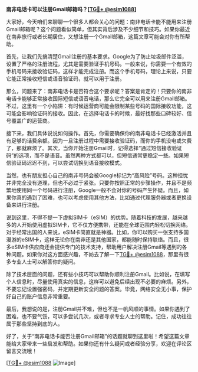 **南非电话卡可以注册Gmail邮箱吗？[[TG💪+ @esim1088](https://t.me/s/esim1088)]**

大家好，今天咱们来聊聊一个很多人都会关心的问题：南非电话卡能不能用来注册Gmail邮箱呢？这个问题看似简单，但其实背后涉及不少细节和技巧。如果你最近在南非旅行或者长期居住，又想注册一个Gmail邮箱，这篇文章可能会对你有所帮助。

首先，让我们先搞清楚Gmail注册的基本要求。Google为了防止垃圾邮件泛滥，设置了严格的注册流程，尤其是需要验证手机号码。一般来说，你需要一个有效的手机号码来接收验证码，这样才能完成注册。而这个手机号码，理论上来说，只要它能正常接收短信或语音验证码，就可以用于注册。

那么，问题来了：南非电话卡是否符合这个要求呢？答案是肯定的！只要你的南非电话卡能够正常接收国际短信或语音电话，那么它完全可以用来注册Gmail邮箱。不过，这里有一个小陷阱：有时候运营商可能会限制某些号码的国际接收功能，这可能会影响验证码的接收。因此，在选择电话卡的时候，最好找那些口碑较好、信号覆盖广的运营商。

接下来，我们具体说说如何操作。首先，你需要确保你的南非电话卡已经激活并且有足够的话费余额。因为一旦注册过程中需要接收验证码，而你的手机没电或欠费了，那就麻烦了。其次，当你开始注册Gmail时，记得选择“通过短信接收验证码”的选项，而不是语音。虽然两种方式都可以，但短信通常更稳定一些。如果短信验证码迟迟不到，可以尝试切换到语音接收模式。

当然，也有朋友担心自己的南非号码会被Google标记为“高风险”号码。这种担忧并非完全没有道理，但也不必过于紧张。只要你按照正常的步骤操作，并且不是频繁地使用同一个号码进行注册，Google一般不会对你的号码产生怀疑。而且，如果你真的遇到了困难，也可以考虑使用其他方法，比如通过代理服务器或者更换设备来进行注册。

说到这里，不得不提一下虚拟SIM卡（eSIM）的优势。随着科技的发展，越来越多的人开始使用虚拟SIM卡，它不仅方便携带，还能在全球范围内轻松切换网络。对于经常出国的人来说，eSIM卡简直就是神器。比如，你可以购买一张支持多国漫游的eSIM卡，这样无论你在南非还是其他国家，都能随时保持联络。而且，很多eSIM卡供应商还会提供专门的技术支持，帮助用户解决注册Gmail等遇到的各种问题。如果你对这方面感兴趣，不妨去了解一下[TG💪+ @esim1088](https://t.me/s/esim1088)，那里有很多专业人士可以解答你的疑问。

除了技术层面的问题，还有些小技巧可以帮助你顺利注册Gmail。比如说，在填写个人信息时，尽量使用真实的信息，这样可以避免后续出现不必要的麻烦。另外，不要忘记设置强密码，并定期更新安全问题的答案。毕竟，网络安全无小事，保护好自己的账户信息非常重要。

最后，我想说的是，注册Gmail并不难，但也不是一帆风顺的事情。如果你遇到了困难，也不要气馁，可以多尝试几次，或者寻求专业人士的帮助。记住，成功往往属于那些坚持到底的人。

好了，关于“南非电话卡能否注册Gmail邮箱”的话题就聊到这里啦！希望这篇文章能给大家带来一些启发和帮助。如果你还有什么疑问或者经验分享，欢迎在评论区留言交流哦！

[[TG💪+ @esim1088](https://t.me/s/esim1088) ![Image](https://i.postimg.cc/4NQfJmqS/Snipaste-2025-05-13-00-14-12.png)]